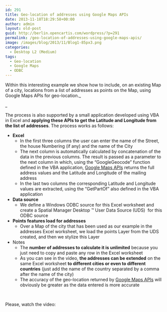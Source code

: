 ```yaml
---
id: 291
title: Geo-location of addresses using Google Maps APIs
date: 2013-11-18T18:29:58+00:00
author: admin
layout: old-post
guid: http://berlin.opencartis.com/wordpress/?p=291
permalink: /geo-location-of-addresses-using-google-maps-apis/
image: /images/blog/2013/11/Blog1-85px3.png
categories:
  - Desktop L2 (Medium)
tags:
  - Geo-location
  - Google Maps
  - ODBC
---
```

Within this interesting example we show how to include, on an existing Map of a city, locations from a list of addresses as points on the Map, using Google Maps APIs for geo-location._
  
_ 

<!--more-->

The process is also supported by a small application developed using VBA in Excel and **applying these APIs to get the Latitude and Longitude from the list of addresses**. The process works as follows:

  * **Excel** 
      * In the first three columns the user can enter the name of the Street, the house Numbering (if any) and the name of the City
      * The next column is automatically calculated by concatenation of the data in the previous columns. The result is passed as a parameter to the next column in which, using the &#8220;GoogleGeocode&#8221; function defined in the VBA application, <a title="Google Maps APIs" href="https://developers.google.com/maps/" target="_blank" rel="nofollow">Google Maps APIs</a> returns the full address values and the Latitude and Longitude of the mailing address
      * In the last two columns the corresponding Latitude and Longitude values are extracted, using the &#8220;GetPartOf&#8221; also defined in the VBA application
  * **Data source** 
      * We define a Windows ODBC source for this Excel worksheet and create a Spatial Manager Desktop ™ User Data Source (UDS)  for this ODBC source
  * **Points features load for addresses** 
      * Over a Map of the city that has been used as our example in the addresses Excel worksheet, we load the points Layer from the UDS created, and then we stylize this Layer
  * Notes 
      * The **number of addresses to calculate it is unlimited** because you just need to copy and paste any row in the Excel worksheet
      * As you can see in the video, **the addresses can be extended** on the same Excel worksheet **to different cities or even to different countries** (just add the name of the country separated by a comma after the name of the city)
      * The accuracy of the geo-location returned by <a title="Google Map APIs" href="https://developers.google.com/maps/" target="_blank" rel="nofollow">Google Maps APIs</a> will obviously be greater as the data entered is more accurate

&nbsp;

Please, watch the video:

<center>
  <br />
</center>